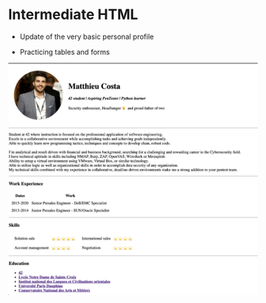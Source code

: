 # Intermediate HTML

- Update of the very basic personal profile

- Practicing tables and forms


![alt text](https://github.com/macosta-42/100_days_of_code/blob/main/3_Intermediate%2B/Web_Foundation/day42_Intermediate_HTML/Screenshot%202021-01-29%20at%2011.40.58.png?raw=true)
